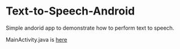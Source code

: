 # Text-to-Speech-Android
Simple andorid app to demonstrate how to perform text to speech. 

 MainActivity.java is [here](https://github.com/Spectre-ak/Text-to-Speech-Android/tree/main/java/com/example/texttovoice)
